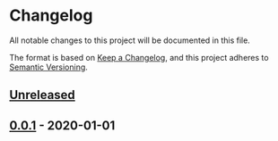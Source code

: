 # Changelog
All notable changes to this project will be documented in this file.

The format is based on [Keep a Changelog](https://keepachangelog.com/en/1.0.0/),
and this project adheres to [Semantic Versioning](https://semver.org/spec/v2.0.0.html).

## [Unreleased]

## [0.0.1] - 2020-01-01

[Unreleased]: https://git.soma.salesforce.com/SPACE/sa_survey/compare/0.0,1...HEAD
[0.0.1]: https://git.soma.salesforce.com/SPACE/sa_survey/releases/tag/0.0.1
